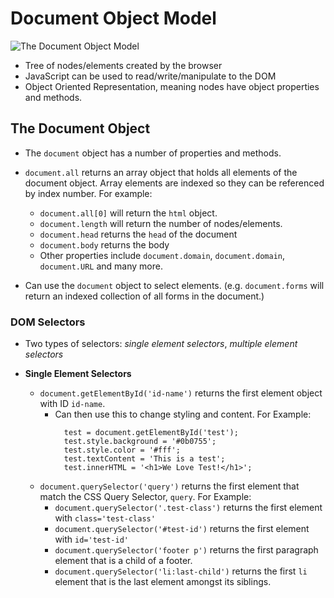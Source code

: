 # Document Object Model
![The Document Object Model](https://www.w3schools.com/js/pic_htmltree.gif)

* Tree of nodes/elements created by the browser
* JavaScript can be used to read/write/manipulate to the DOM
* Object Oriented Representation, meaning nodes have object properties and methods.

## The Document Object
* The `document` object has a number of properties and methods.
* `document.all` returns an array object that holds all elements of the document object. Array elements are indexed so they can be referenced by index number.
  For example: 
  * `document.all[0]` will return the `html` object.
  * `document.length` will return the number of nodes/elements.
  * `document.head` returns the `head` of the document
  * `document.body` returns the body
  * Other properties include `document.domain`, `document.domain`, `document.URL` and many more.

* Can use the `document` object to select elements. (e.g. `document.forms` will return an indexed collection of all forms in the document.)

### DOM Selectors
* Two types of selectors: _single element selectors_, _multiple element selectors_

* **Single Element Selectors**
  * `document.getElementById('id-name')` returns the first element object with ID `id-name`.
    * Can then use this to change styling and content. For Example:
      ```
        test = document.getElementById('test');
        test.style.background = '#0b0755';
        test.style.color = '#fff';
        test.textContent = 'This is a test';
        test.innerHTML = '<h1>We Love Test!</h1>';
      ```
  * `document.querySelector('query')` returns the first element that match the CSS Query Selector, `query`.
    For Example:
      * `document.querySelector('.test-class')` returns the first element with `class='test-class'`
      * `document.querySelector('#test-id')` returns the first element with `id='test-id'`
      * `document.querySelector('footer p')` returns the first paragraph element that is a child of a footer.
      * `document.querySelector('li:last-child')` returns the first `li` element that is the last element amongst its siblings.

